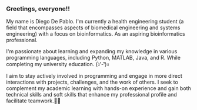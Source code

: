 ### Greetings, everyone!! 
My name is Diego De Pablo. I'm currently a health engineering student (a field that encompasses aspects of biomedical engineering and systems engineering) with a focus on bioinformatics. As an aspiring bioinformatics professional. 

I'm passionate about learning and expanding my knowledge in various programming languages, including Python, MATLAB, Java, and R. While completing my university education. (ง︡'-'︠)ง

I aim to stay actively involved in programming and engage in more direct interactions with projects, challenges, and the work of others. I seek to complement my academic learning with hands-on experience and gain both technical skills and soft skills that enhance my professional profile and facilitate teamwork.🫡😄


<!--
**Diegodepab/Diegodepab** is a ✨ _special_ ✨ repository because its `README.md` (this file) appears on your GitHub profile.
I eagerly anticipate receiving assistance in the challenge repertoires, where I seek to delve beyond finding a mere solution and explore the most effective approaches to solving the challenge by employing appropriate data structures. I'm also in the process of acclimating to GitHub, and I would be deeply grateful for any guidance you can provide me (ง︡'-'︠)ง
Here are some ideas to get you started:

- 🔭 I’m currently working on ...
- 🌱 I’m currently learning ...
- 👯 I’m looking to collaborate on ...
- 🤔 I’m looking for help with ...
- 💬 Ask me about ...
- 📫 How to reach me: ...
- 😄 Pronouns: ...
- ⚡ Fun fact: ...
-->
